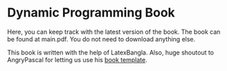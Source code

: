 # Dynamic Programming Book
Here, you can keep track with the latest version of the book. The book can be found at main.pdf. You do not need to download anything else.

This book is written with the help of LatexBangla. Also, huge shoutout to AngryPascal for letting us use his [book template](https://github.com/AnglyPascal/book_template).
